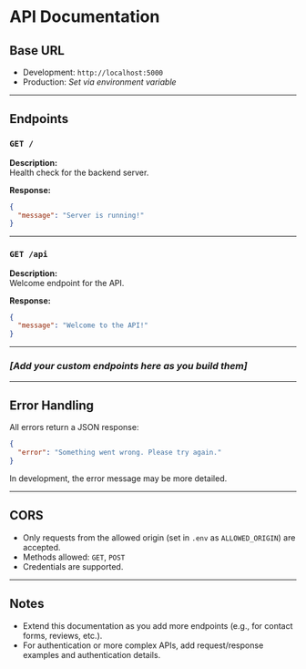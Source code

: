 # API Documentation

## Base URL

- Development: `http://localhost:5000`
- Production: _Set via environment variable_

---

## Endpoints

### `GET /`

**Description:**  
Health check for the backend server.

**Response:**
```json
{
  "message": "Server is running!"
}
```

---

### `GET /api`

**Description:**  
Welcome endpoint for the API.

**Response:**
```json
{
  "message": "Welcome to the API!"
}
```

---

### _[Add your custom endpoints here as you build them]_


---

## Error Handling

All errors return a JSON response:

```json
{
  "error": "Something went wrong. Please try again."
}
```

In development, the error message may be more detailed.

---

## CORS

- Only requests from the allowed origin (set in `.env` as `ALLOWED_ORIGIN`) are accepted.
- Methods allowed: `GET`, `POST`
- Credentials are supported.

---

## Notes

- Extend this documentation as you add more endpoints (e.g., for contact forms, reviews, etc.).
- For authentication or more complex APIs, add request/response examples and authentication details.